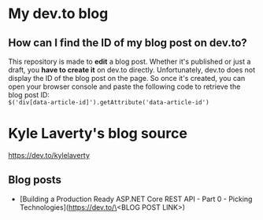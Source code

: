 # My dev.to blog

## How can I find the ID of my blog post on dev.to?

This repository is made to **edit** a blog post. Whether it's published or just a draft, you **have to create it** on dev.to directly. Unfortunately, dev.to does not display the ID of the blog post on the page. So once it's created, you can open your browser console and paste the following code to retrieve the blog post ID:  
`$('div[data-article-id]').getAttribute('data-article-id')`

# Kyle Laverty's blog source

https://dev.to/kylelaverty

## Blog posts

- [Building a Production Ready ASP.NET Core REST API - Part 0 - Picking Technologies](https://dev.to/\<BLOG POST LINK\>)
